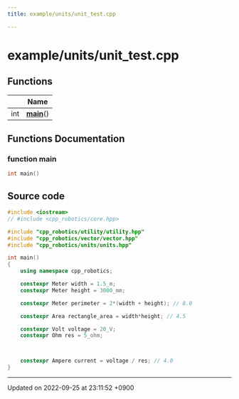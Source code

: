```yaml
---
title: example/units/unit_test.cpp

---
```


# example/units/unit_test.cpp



## Functions

|                | Name           |
| -------------- | -------------- |
| int | **[main](/cpp_robotics_core/doxybook/Files/unit__test_8cpp/#function-main)**() |


## Functions Documentation

### function main

```cpp
int main()
```




## Source code

```cpp
#include <iostream>
// #include <cpp_robotics/core.hpp>

#include "cpp_robotics/utility/utility.hpp"
#include "cpp_robotics/vector/vector.hpp"
#include "cpp_robotics/units/units.hpp"

int main()
{
    using namespace cpp_robotics;

    constexpr Meter width = 1.5_m;
    constexpr Meter height = 3000_mm;

    constexpr Meter perimeter = 2*(width + height); // 8.0

    constexpr Area rectangle_area = width*height; // 4.5

    constexpr Volt voltage = 20_V;
    constexpr Ohm res = 5_ohm;



    constexpr Ampere current = voltage / res; // 4.0
}
```


-------------------------------

Updated on 2022-09-25 at 23:11:52 +0900

